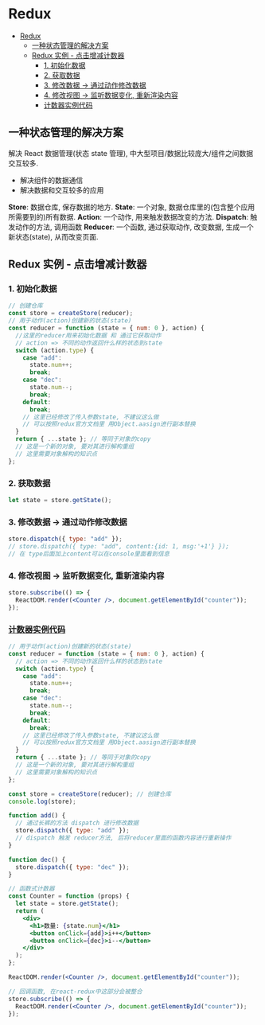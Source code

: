 # Redux

- [Redux](#redux)
  - [一种状态管理的解决方案](#一种状态管理的解决方案)
  - [Redux 实例 - 点击增减计数器](#redux-实例---点击增减计数器)
    - [1. 初始化数据](#1-初始化数据)
    - [2. 获取数据](#2-获取数据)
    - [3. 修改数据 -> 通过动作修改数据](#3-修改数据---通过动作修改数据)
    - [4. 修改视图 -> 监听数据变化, 重新渲染内容](#4-修改视图---监听数据变化-重新渲染内容)
    - [计数器实例代码](#计数器实例代码)

## 一种状态管理的解决方案

解决 React 数据管理(状态 state 管理), 中大型项目/数据比较庞大/组件之间数据交互较多.

- 解决组件的数据通信
- 解决数据和交互较多的应用

**Store**: 数据仓库, 保存数据的地方.
**State**: 一个对象, 数据仓库里的(包含整个应用所需要到的)所有数据.
**Action**: 一个动作, 用来触发数据改变的方法.
**Dispatch**: 触发动作的方法, 调用函数
**Reducer**: 一个函数, 通过获取动作, 改变数据, 生成一个新状态(state), 从而改变页面.

## Redux 实例 - 点击增减计数器

### 1. 初始化数据

```jsx
// 创建仓库
const store = createStore(reducer);
// 用于动作(action)创建新的状态(state)
const reducer = function (state = { num: 0 }, action) {
  //这里的reducer用来初始化数据 和 通过它获取动作
  // action => 不同的动作返回什么样的状态到state
  switch (action.type) {
    case "add":
      state.num++;
      break;
    case "dec":
      state.num--;
      break;
    default:
      break;
    // 这里已经修改了传入参数state, 不建议这么做
    // 可以按照redux官方文档里 用Object.aasign进行副本替换
  }
  return { ...state }; // 等同于对象的copy
  // 这是一个新的对象, 要对其进行解构重组
  // 这里需要对象解构的知识点
};
```

### 2. 获取数据

```jsx
let state = store.getState();
```

### 3. 修改数据 -> 通过动作修改数据

```jsx
store.dispatch({ type: "add" });
// store.dispatch({ type: "add", content:{id: 1, msg:'+1'} });
// 在 type后面加上content可以在console里面看到信息
```

### 4. 修改视图 -> 监听数据变化, 重新渲染内容

```jsx
store.subscribe(() => {
  ReactDOM.render(<Counter />, document.getElementById("counter"));
});
```

### [计数器实例代码](./react-demo/redux-counter.jsx)

```jsx
// 用于动作(action)创建新的状态(state)
const reducer = function (state = { num: 0 }, action) {
  // action => 不同的动作返回什么样的状态到state
  switch (action.type) {
    case "add":
      state.num++;
      break;
    case "dec":
      state.num--;
      break;
    default:
      break;
    // 这里已经修改了传入参数state, 不建议这么做
    // 可以按照redux官方文档里 用Object.aasign进行副本替换
  }
  return { ...state }; // 等同于对象的copy
  // 这是一个新的对象, 要对其进行解构重组
  // 这里需要对象解构的知识点
};

const store = createStore(reducer); // 创建仓库
console.log(store);

function add() {
  // 通过长裤的方法 dispatch 进行修改数据
  store.dispatch({ type: "add" });
  // dispatch 触发 reducer方法, 后将reducer里面的函数内容进行重新操作
}

function dec() {
  store.dispatch({ type: "dec" });
}

// 函数式计数器
const Counter = function (props) {
  let state = store.getState();
  return (
    <div>
      <h1>数量: {state.num}</h1>
      <button onClick={add}>i++</button>
      <button onClick={dec}>i--</button>
    </div>
  );
};

ReactDOM.render(<Counter />, document.getElementById("counter"));

// 回调函数, 在react-redux中这部分会被整合
store.subscribe(() => {
  ReactDOM.render(<Counter />, document.getElementById("counter"));
});
```
